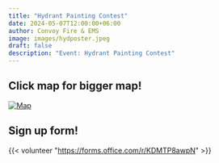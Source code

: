```yaml
---
title: "Hydrant Painting Contest"
date: 2024-05-07T12:00:00+06:00
author: Convoy Fire & EMS
image: images/hydposter.jpeg
draft: false
description: "Event: Hydrant Painting Contest"
---
```

## Click map for bigger map!


[![Map](/images/small_24x36.png)](/images/24x36.png)


## Sign up form!
{{< volunteer "https://forms.office.com/r/KDMTP8awpN" >}}
